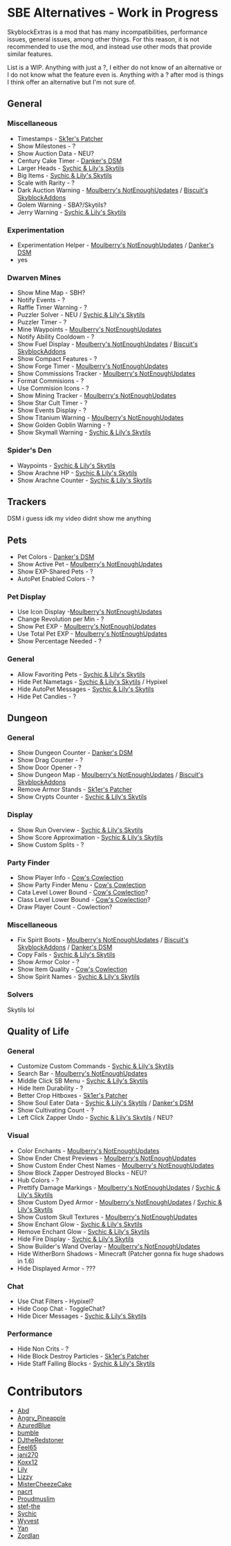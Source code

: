 # SBE Alternatives - Work in Progress

SkyblockExtras is a mod that has many incompatibilities, performance issues, general issues, among other things. For this reason, it is not recommended to use the mod, and instead use other mods that provide similar features.

List is a WIP. Anything with just a ?, I either do not know of an alternative or I do not know what the feature even is. Anything with a ? after mod is things I think offer an alternative but I'm not sure of.

## General

### Miscellaneous

- Timestamps - [Sk1er's Patcher](https://sk1er.club/mods/patcher)
- Show Milestones - ?
- Show Auction Data - NEU?
- Century Cake Timer - [Danker's DSM](https://github.com/bowser0000/SkyblockMod/releases/latest)
- Larger Heads - [Sychic & Lily's Skytils](https://github.com/Skytils/SkytilsMod/releases)
- Big Items - [Sychic & Lily's Skytils](https://github.com/Skytils/SkytilsMod/releases)
- Scale with Rarity - ?
- Dark Auction Warning - [Moulberry's NotEnoughUpdates](https://discord.gg/moulberry) / [Biscuit's SkyblockAddons](https://biscuit.codes/mods/skyblockaddons/downloadversion/?v=latest)
- Golem Warning - SBA?/Skytils?
- Jerry Warning - [Sychic & Lily's Skytils](https://github.com/Skytils/SkytilsMod/releases)

### Experimentation

- Experimentation Helper - [Moulberry's NotEnoughUpdates](https://discord.gg/moulberry) / [Danker's DSM](https://github.com/bowser0000/SkyblockMod/releases/latest)
- yes

### Dwarven Mines

- Show Mine Map - SBH?
- Notify Events - ?
- Raffle Timer Warning - ?
- Puzzler Solver - NEU / [Sychic & Lily's Skytils](https://github.com/Skytils/SkytilsMod/releases)
- Puzzler Timer - ?
- Mine Waypoints - [Moulberry's NotEnoughUpdates](https://discord.gg/moulberry)
- Notify Ability Cooldown - ?
- Show Fuel Display - [Moulberry's NotEnoughUpdates](https://discord.gg/moulberry) / [Biscuit's SkyblockAddons](https://biscuit.codes/mods/skyblockaddons/downloadversion/?v=latest)
- Show Compact Features - ?
- Show Forge Timer - [Moulberry's NotEnoughUpdates](https://discord.gg/moulberry)
- Show Commissions Tracker - [Moulberry's NotEnoughUpdates](https://discord.gg/moulberry)
- Format Commisions - ?
- Use Commision Icons - ?
- Show Mining Tracker - [Moulberry's NotEnoughUpdates](https://discord.gg/moulberry)
- Show Star Cult Timer - ?
- Show Events Display - ?
- Show Titanium Warning - [Moulberry's NotEnoughUpdates](https://discord.gg/moulberry)
- Show Golden Goblin Warning - ?
- Show Skymall Warning - [Sychic & Lily's Skytils](https://github.com/Skytils/SkytilsMod/releases)

### Spider's Den

- Waypoints - [Sychic & Lily's Skytils](https://github.com/Skytils/SkytilsMod/releases)
- Show Arachne HP - [Sychic & Lily's Skytils](https://github.com/Skytils/SkytilsMod/releases)
- Show Arachne Counter - [Sychic & Lily's Skytils](https://github.com/Skytils/SkytilsMod/releases)

## Trackers

DSM i guess idk my video didnt show me anything

## Pets

- Pet Colors - [Danker's DSM](https://github.com/bowser0000/SkyblockMod/releases/latest)
- Show Active Pet - [Moulberry's NotEnoughUpdates](https://discord.gg/moulberry)
- Show EXP-Shared Pets - ?
- AutoPet Enabled Colors - ?

### Pet Display

- Use Icon Display -[Moulberry's NotEnoughUpdates](https://discord.gg/moulberry)
- Change Revolution per Min - ?
- Show Pet EXP - [Moulberry's NotEnoughUpdates](https://discord.gg/moulberry)
- Use Total Pet EXP - [Moulberry's NotEnoughUpdates](https://discord.gg/moulberry)
- Show Percentage Needed - ?

### General

- Allow Favoriting Pets - [Sychic & Lily's Skytils](https://github.com/Skytils/SkytilsMod/releases)
- Hide Pet Nametags - [Sychic & Lily's Skytils](https://github.com/Skytils/SkytilsMod/releases) / Hypixel
- Hide AutoPet Messages - [Sychic & Lily's Skytils](https://github.com/Skytils/SkytilsMod/releases)
- Hide Pet Candies - ?

## Dungeon

### General

- Show Dungeon Counter - [Danker's DSM](https://github.com/bowser0000/SkyblockMod/releases/latest)
- Show Drag Counter - ?
- Show Door Opener - ?
- Show Dungeon Map - [Moulberry's NotEnoughUpdates](https://discord.gg/moulberry) / [Biscuit's SkyblockAddons](https://biscuit.codes/mods/skyblockaddons/downloadversion/?v=latest)
- Remove Armor Stands - [Sk1er's Patcher](https://sk1er.club/mods/patcher)
- Show Crypts Counter - [Sychic & Lily's Skytils](https://github.com/Skytils/SkytilsMod/releases)

### Display

- Show Run Overview - [Sychic & Lily's Skytils](https://github.com/Skytils/SkytilsMod/releases)
- Show Score Approximation - [Sychic & Lily's Skytils](https://github.com/Skytils/SkytilsMod/releases)
- Show Custom Splits - ?

### Party Finder

- Show Player Info - [Cow's Cowlection](https://github.com/cow-mc/Cowlection/releases/latest)
- Show Party Finder Menu - [Cow's Cowlection](https://github.com/cow-mc/Cowlection/releases/latest)
- Cata Level Lower Bound - [Cow's Cowlection](https://github.com/cow-mc/Cowlection/releases/latest)?
- Class Level Lower Bound - [Cow's Cowlection](https://github.com/cow-mc/Cowlection/releases/latest)?
- Draw Player Count - Cowlection?

### Miscellaneous

- Fix Spirit Boots - [Moulberry's NotEnoughUpdates](https://discord.gg/moulberry) / [Biscuit's SkyblockAddons](https://biscuit.codes/mods/skyblockaddons/downloadversion/?v=latest) / [Danker's DSM](https://github.com/bowser0000/SkyblockMod/releases/latest)
- Copy Fails - [Sychic & Lily's Skytils](https://github.com/Skytils/SkytilsMod/releases)
- Show Armor Color - ?
- Show Item Quality - [Cow's Cowlection](https://github.com/cow-mc/Cowlection/releases/latest)
- Show Spirit Names - [Sychic & Lily's Skytils](https://github.com/Skytils/SkytilsMod/releases)

### Solvers

Skytils lol

## Quality of Life

### General

- Customize Custom Commands - [Sychic & Lily's Skytils](https://github.com/Skytils/SkytilsMod/releases)
- Search Bar - [Moulberry's NotEnoughUpdates](https://discord.gg/moulberry)
- Middle Click SB Menu - [Sychic & Lily's Skytils](https://github.com/Skytils/SkytilsMod/releases)
- Hide Item Durability - ?
- Better Crop Hitboxes - [Sk1er's Patcher](https://sk1er.club/mods/patcher)
- Show Soul Eater Data - [Sychic & Lily's Skytils](https://github.com/Skytils/SkytilsMod/releases) / [Danker's DSM](https://github.com/bowser0000/SkyblockMod/releases/latest)
- Show Cultivating Count - ?
- Left Click Zapper Undo - [Sychic & Lily's Skytils](https://github.com/Skytils/SkytilsMod/releases) / NEU?

### Visual

- Color Enchants - [Moulberry's NotEnoughUpdates](https://discord.gg/moulberry)
- Show Ender Chest Previews - [Moulberry's NotEnoughUpdates](https://discord.gg/moulberry)
- Show Custom Ender Chest Names - [Moulberry's NotEnoughUpdates](https://discord.gg/moulberry)
- Show Block Zapper Destroyed Blocks - NEU?
- Hub Colors - ?
- Prettify Damage Markings - [Moulberry's NotEnoughUpdates](https://discord.gg/moulberry) / [Sychic & Lily's Skytils](https://github.com/Skytils/SkytilsMod/releases)
- Show Custom Dyed Armor - [Moulberry's NotEnoughUpdates](https://discord.gg/moulberry) / [Sychic & Lily's Skytils](https://github.com/Skytils/SkytilsMod/releases)
- Show Custom Skull Textures - [Moulberry's NotEnoughUpdates](https://discord.gg/moulberry)
- Show Enchant Glow - [Sychic & Lily's Skytils](https://github.com/Skytils/SkytilsMod/releases)
- Remove Enchant Glow - [Sychic & Lily's Skytils](https://github.com/Skytils/SkytilsMod/releases)
- Hide Fire Display - [Sychic & Lily's Skytils](https://github.com/Skytils/SkytilsMod/releases)
- Show Builder's Wand Overlay - [Moulberry's NotEnoughUpdates](https://discord.gg/moulberry)
- Hide WitherBorn Shadows - Minecraft (Patcher gonna fix huge shadows in 1.6)
- Hide Displayed Armor - ???

### Chat

- Use Chat Filters - Hypixel?
- Hide Coop Chat - ToggleChat?
- Hide Dicer Messages - [Sychic & Lily's Skytils](https://github.com/Skytils/SkytilsMod/releases)

### Performance

- Hide Non Crits - ?
- Hide Block Destroy Particles - [Sk1er's Patcher](https://sk1er.club/mods/patcher)
- Hide Staff Falling Blocks - [Sychic & Lily's Skytils](https://github.com/Skytils/SkytilsMod/releases)

# Contributors

- [Abd](https://github.com/BrahR)
- [Angry_Pineapple](https://github.com/Angry-Pineapple3121)
- [AzuredBlue](https://github.com/AzuredBlue)
- [bumble](https://github.com/itsbumble)
- [DJtheRedstoner](https://github.com/DJtheRedstoner)
- [Feel65](https://github.com/Feel65)
- [jani270](https://github.com/jani270)
- [Koxx12](https://github.com/koxx12-dev)
- [Lily](https://github.com/My-Name-Is-Jeff)
- [Lizzy](https://github.com/LizzyMaybeDev)
- [MisterCheezeCake](https://github.com/MisterCheezeCake)
- [nacrt](https://github.com/nacrt)
- [Proudmuslim](https://github.com/proudmuslim-dev)
- [stef-the](https://github.com/stef-the)
- [Sychic](https://github.com/Sychic)
- [Wyvest](https://github.com/Wyvest)
- [Yan](https://github.com/yanNotDev)
- [Zordlan](https://github.com/Zordlan)
